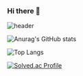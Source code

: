 ### Hi there 👋

![header](https://capsule-render.vercel.app/api?type=rounded&color=ee82ee&height=100&section=header&text=developer-shkim&fontSize=50)

![Anurag's GitHub stats](https://github-readme-stats.vercel.app/api?username=developer-shkim&show_icons=true&theme=radical)

![Top Langs](https://github-readme-stats.vercel.app/api/top-langs/?username=developer-shkim&layout=compact)

[![Solved.ac Profile](http://mazassumnida.wtf/api/v2/generate_badge?boj=developershkim)](https://solved.ac/developershkim/)
